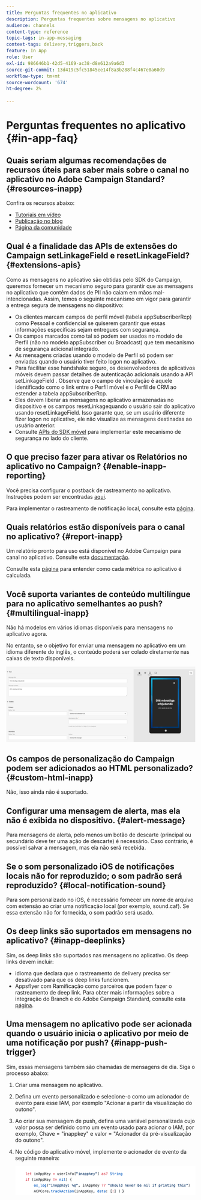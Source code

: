 ```yaml
---
title: Perguntas frequentes no aplicativo
description: Perguntas frequentes sobre mensagens no aplicativo
audience: channels
content-type: reference
topic-tags: in-app-messaging
context-tags: delivery,triggers,back
feature: In App
role: User
exl-id: 986646b1-42d5-4169-ac38-d8e612a9a6d3
source-git-commit: 13d419c5fc51845ee14f8a3b288f4c467e0a60d9
workflow-type: tm+mt
source-wordcount: '674'
ht-degree: 2%

---
```



# Perguntas frequentes no aplicativo {#in-app-faq}

## Quais seriam algumas recomendações de recursos úteis para saber mais sobre o canal no aplicativo no Adobe Campaign Standard? {#resources-inapp}

Confira os recursos abaixo:

* [Tutoriais em vídeo](https://experienceleague.adobe.com/docs/campaign-standard-learn/tutorials/communication-channels/mobile/in-app/in-app-message-overview.html)
* [Publicação no blog](https://theblog.adobe.com/get-more-out-of-the-new-in-app-message-channel-from-adobe-campaign/)
* [Página da comunidade](https://experienceleaguecommunities.adobe.com/t5/adobe-campaign-standard/ct-p/adobe-campaign-standard-community)

## Qual é a finalidade das APIs de extensões do Campaign setLinkageField e resetLinkageField? {#extensions-apis}

Como as mensagens no aplicativo são obtidas pelo SDK do Campaign, queremos fornecer um mecanismo seguro para garantir que as mensagens no aplicativo que contêm dados de PII não caiam em mãos mal-intencionadas. Assim, temos o seguinte mecanismo em vigor para garantir a entrega segura de mensagens no dispositivo:

* Os clientes marcam campos de perfil móvel (tabela appSubscriberRcp) como Pessoal e confidencial se quiserem garantir que essas informações específicas sejam entregues com segurança.
* Os campos marcados como tal só podem ser usados no modelo de Perfil (não no modelo appSubscriber ou Broadcast) que tem mecanismo de segurança adicional integrado.
* As mensagens criadas usando o modelo de Perfil só podem ser enviadas quando o usuário tiver feito logon no aplicativo.
* Para facilitar esse handshake seguro, os desenvolvedores de aplicativos móveis devem passar detalhes de autenticação adicionais usando a API setLinkageField . Observe que o campo de vinculação é aquele identificado como o link entre o Perfil móvel e o Perfil de CRM ao estender a tabela appSubscriberRcp.
* Eles devem liberar as mensagens no aplicativo armazenadas no dispositivo e os campos resetLinkagequando o usuário sair do aplicativo usando resetLinkageField. Isso garante que, se um usuário diferente fizer logon no aplicativo, ele não visualize as mensagens destinadas ao usuário anterior.
* Consulte [APIs do SDK móvel](https://aep-sdks.gitbook.io/docs/using-mobile-extensions/adobe-campaign-standard/adobe-campaign-standard-api-reference) para implementar este mecanismo de segurança no lado do cliente.

## O que preciso fazer para ativar os Relatórios no aplicativo no Campaign? {#enable-inapp-reporting}

Você precisa configurar o postback de rastreamento no aplicativo. Instruções podem ser encontradas [aqui](https://helpx.adobe.com/campaign/kb/config-app-in-launch.html#InApptrackingpostback).

Para implementar o rastreamento de notificação local, consulte esta [página](../../administration/using/local-tracking.md).

## Quais relatórios estão disponíveis para o canal no aplicativo? {#report-inapp}

Um relatório pronto para uso está disponível no Adobe Campaign para canal no aplicativo. Consulte esta [documentação](../../reporting/using/in-app-report.md).

Consulte esta [página](../../reporting/using/indicator-calculation.md#in-app-delivery) para entender como cada métrica no aplicativo é calculada.

## Você suporta variantes de conteúdo multilíngue para no aplicativo semelhantes ao push? {#multilingual-inapp}

Não há modelos em vários idiomas disponíveis para mensagens no aplicativo agora.

No entanto, se o objetivo for enviar uma mensagem no aplicativo em um idioma diferente do inglês, o conteúdo poderá ser colado diretamente nas caixas de texto disponíveis.

![](assets/faq_inapp.png)

## Os campos de personalização do Campaign podem ser adicionados ao HTML personalizado? {#custom-html-inapp}

Não, isso ainda não é suportado.

## Configurar uma mensagem de alerta, mas ela não é exibida no dispositivo. {#alert-message}

Para mensagens de alerta, pelo menos um botão de descarte (principal ou secundário deve ter uma ação de descarte) é necessário. Caso contrário, é possível salvar a mensagem, mas ela não será recebida.

## Se o som personalizado iOS de notificações locais não for reproduzido; o som padrão será reproduzido? {#local-notification-sound}

Para som personalizado no iOS, é necessário fornecer um nome de arquivo com extensão ao criar uma notificação local (por exemplo, sound.caf). Se essa extensão não for fornecida, o som padrão será usado.

## Os deep links são suportados em mensagens no aplicativo? {#inapp-deeplinks}

Sim, os deep links são suportados nas mensagens no aplicativo. Os deep links devem incluir:

* idioma que declara que o rastreamento de delivery precisa ser desativado para que os deep links funcionem.
* Appsflyer com Ramificação como parceiros que podem fazer o rastreamento de deep link. Para obter mais informações sobre a integração do Branch e do Adobe Campaign Standard, consulte esta [página](https://help.branch.io/using-branch/docs/adobe-campaign-standard-1).

## Uma mensagem no aplicativo pode ser acionada quando o usuário inicia o aplicativo por meio de uma notificação por push? {#inapp-push-trigger}

Sim, essas mensagens também são chamadas de mensagens de dia. Siga o processo abaixo:

1. Criar uma mensagem no aplicativo.

1. Defina um evento personalizado e selecione-o como um acionador de evento para esse IAM, por exemplo &quot;Acionar a partir da visualização do outono&quot;.

1. Ao criar sua mensagem de push, defina uma variável personalizada cujo valor possa ser definido como um evento usado para acionar o IAM, por exemplo, Chave = &quot;inappkey&quot; e valor = &quot;Acionador da pré-visualização do outono&quot;.

1. No código do aplicativo móvel, implemente o acionador de evento da seguinte maneira:

   ![](assets/faq_inapp_2.png)
